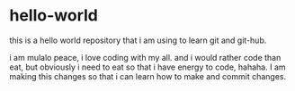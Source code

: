 # hello-world
this is a hello world repository that i am using to learn git and git-hub.

i am mulalo peace, i love coding with my all. and i would rather code than eat, but obviously i need to eat so that i have energy to code, hahaha.
I am making this changes so that i can learn how to make and commit changes. 
